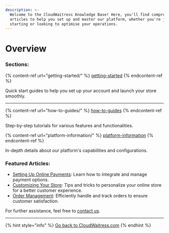 ```yaml
---
description: >-
  Welcome to the CloudWaitress Knowledge Base! Here, you'll find comprehensive
  articles to help you set up and master our platform, whether you're just
  starting or looking to optimise your operations.
---
```


# Overview

### **Sections:**

{% content-ref url="getting-started/" %}
[getting-started](getting-started/)
{% endcontent-ref %}

Quick start guides to help you set up your account and launch your store smoothly.

***

{% content-ref url="how-to-guides/" %}
[how-to-guides](how-to-guides/)
{% endcontent-ref %}

Step-by-step tutorials for various features and functionalities.

{% content-ref url="platform-information/" %}
[platform-information](platform-information/)
{% endcontent-ref %}

In-depth details about our platform's capabilities and configurations.

### **Featured Articles:**

* [Setting Up Online Payments](https://support.cloudwaitress.com/online-payments): Learn how to integrate and manage payment options.
* [Customizing Your Store](https://support.cloudwaitress.com/customize-store): Tips and tricks to personalize your online store for a better customer experience.
* [Order Management](https://support.cloudwaitress.com/order-management): Efficiently handle and track orders to ensure customer satisfaction.

For further assistance, feel free to [contact us](https://support.cloudwaitress.com/contact).

***

{% hint style="info" %}
[Go back to CloudWaitress.com](https://www.cloudwaitress.com)
{% endhint %}
